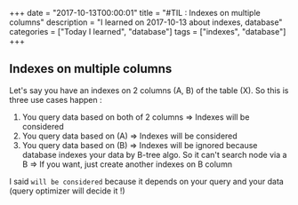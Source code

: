 +++
date = "2017-10-13T00:00:01"
title = "#TIL : Indexes on multiple columns"
description = "I learned on 2017-10-13 about indexes, database"
categories = ["Today I learned", "database"]
tags = ["indexes", "database"]
+++



## Indexes on multiple columns

Let's say you have an indexes on 2 columns (A, B) of the table (X). So this is three use cases happen :

1. You query data based on both of 2 columns => Indexes will be considered
2. You query data based on (A) => Indexes will be considered
3. You query data based on (B) => Indexes will be ignored because database indexes your data by B-tree algo. So it can't search node via a B => If you want, just create another indexes on B column

I said `will be considered` because it depends on your query and your data (query optimizer will decide it !)
